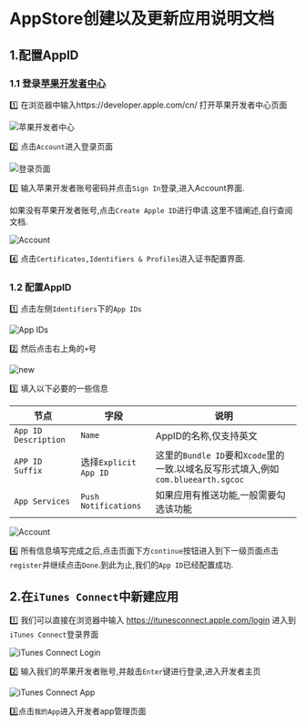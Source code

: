 # AppStore创建以及更新应用说明文档

## 1.配置AppID

### 1.1 登录[苹果开发者中心](https://developer.apple.com/cn/)

:one: 在浏览器中输入https://developer.apple.com/cn/ 打开苹果开发者中心页面

![苹果开发者中心](01.png)

:two: 点击`Account`进入登录页面

![登录页面](02.png)

:three: 输入苹果开发者账号密码并点击`Sign In`登录,进入Account界面.

如果没有苹果开发者账号,点击`Create Apple ID`进行申请.这里不错阐述,自行查阅文档.

![Account](03.png)

:four: 点击`Certificates,Identifiers & Profiles`进入证书配置界面.

### 1.2 配置AppID
:one: 点击左侧`Identifiers`下的`App IDs`

![App IDs](04.png)

:two: 然后点击右上角的`+`号

![new](05.png)

:three: 填入以下必要的一些信息

| 节点 | 字段 | 说明 |
|---|---|---|
|`App ID Description`|`Name`|AppID的名称,仅支持英文|
|`APP ID Suffix`|选择`Explicit App ID`|这里的`Bundle ID`要和`Xcode`里的一致.以域名反写形式填入,例如`com.blueearth.sgcoc`|
|`App Services`|`Push Notifications`|如果应用有推送功能,一般需要勾选该功能|

![Account](06.png)

:four: 所有信息填写完成之后,点击页面下方`continue`按钮进入到下一级页面点击`register`并继续点击`Done`.到此为止,我们的`App ID`已经配置成功.

## 2.在`iTunes Connect`中新建应用

:one: 我们可以直接在浏览器中输入 https://itunesconnect.apple.com/login 进入到`iTunes Connect`登录界面

![iTunes Connect Login](07.png)

:two: 输入我们的苹果开发者账号,并敲击`Enter`键进行登录,进入开发者主页

![iTunes Connect App](08.png)

:three:点击`我的App`进入开发者app管理页面
